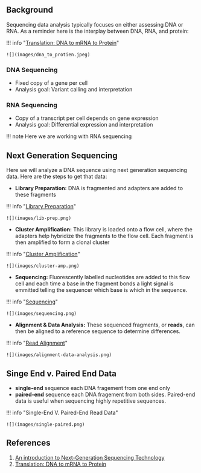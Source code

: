 ## Background

Sequencing data analysis typically focuses on either assessing DNA or RNA. As a reminder here is the interplay between DNA, RNA, and protein:

!!! info "[Translation: DNA to mRNA to Protein](https://www.nature.com/scitable/topicpage/translation-dna-to-mrna-to-protein-393/)"

    ![](images/dna_to_protien.jpeg)

### DNA Sequencing

- Fixed copy of a gene per cell 
- Analysis goal: Variant calling and interpretation

### RNA Sequencing

- Copy of a transcript per cell depends on gene expression
- Analysis goal: Differential expression and interpretation

!!! note
    Here we are working with RNA sequencing
    
## Next Generation Sequencing

Here we will analyze a DNA sequence using next generation sequencing data. Here are the steps to get that data:

- **Library Preparation:** DNA is fragmented and adapters are added to these fragments

!!! info "[Library Preparation](https://www.illumina.com/content/dam/illumina-marketing/documents/products/illumina_sequencing_introduction.pdf)"

    ![](images/lib-prep.png)

- **Cluster Amplification:** This library is loaded onto a flow cell, where the adapters help hybridize the fragments to the flow cell. Each fragment is then amplified to form a clonal cluster

!!! info "[Cluster Amplification](https://www.illumina.com/content/dam/illumina-marketing/documents/products/illumina_sequencing_introduction.pdf)"

    ![](images/cluster-amp.png)

- **Sequencing:** Fluorescently labelled nucleotides are added to this flow cell and each time a base in the fragment bonds a light signal is emmitted telling the sequencer which base is which in the sequence.

!!! info "[Sequencing](https://www.illumina.com/content/dam/illumina-marketing/documents/products/illumina_sequencing_introduction.pdf)"

    ![](images/sequencing.png)

- **Alignment & Data Analysis:** These sequenced fragments, or **reads**, can then be aligned to a reference sequence to determine differences.

!!! info "[Read Alignment](https://www.illumina.com/content/dam/illumina-marketing/documents/products/illumina_sequencing_introduction.pdf)"

    ![](images/alignment-data-analysis.png)


## Singe End v. Paired End Data

- **single-end** sequence each DNA fragement from one end only
- **paired-end** sequence each DNA fragement from both sides. Paired-end data is useful when sequencing highly repetitive sequences.
        
!!! info "Single-End V. Paired-End Read Data"

    ![](images/single-paired.png)

## References

1. [An introduction to Next-Generation Sequencing Technology](https://www.illumina.com/content/dam/illumina-marketing/documents/products/illumina_sequencing_introduction.pdf)
2. [Translation: DNA to mRNA to Protein](https://www.nature.com/scitable/topicpage/translation-dna-to-mrna-to-protein-393/)
